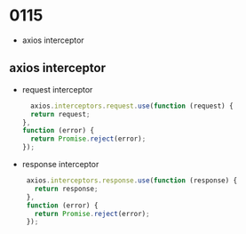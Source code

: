 # 0115
- axios interceptor

## axios interceptor
- request interceptor
  ```javascript
    axios.interceptors.request.use(function (request) {
    return request;
  },
  function (error) {
    return Promise.reject(error);
  });
  ```
- response interceptor
   ```javascript
    axios.interceptors.response.use(function (response) {
      return response;
    }, 
    function (error) {
      return Promise.reject(error);
    });
  ```
